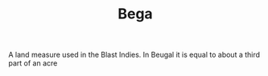 ---
title: Bega
letter: B
permalink: "/definitions/bega.html"
body: A land measure used in the Blast Indies. In Beugal it is equal to about a third
  part of an acre
published_at: '2018-07-07'
source: Black's Law Dictionary
layout: post
---
